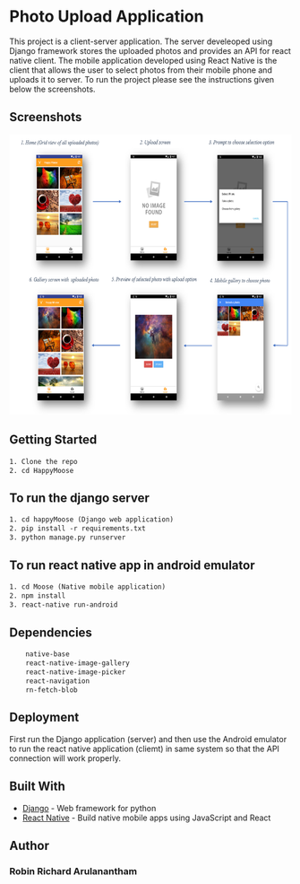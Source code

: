# Photo Upload Application

This project is a client-server application. The server develeoped using Django framework stores the uploaded photos and provides an API for react native client. The mobile application developed using React Native is the client that allows the user to select photos from their mobile phone and uploads it to server. To run the project please see the instructions given below the screenshots. 

## Screenshots

<img src="/screenshot/screenshot.PNG" width="800" height="500" />

## Getting Started


```
1. Clone the repo
2. cd HappyMoose
```
## To run the django server
```
1. cd happyMoose (Django web application)
2. pip install -r requirements.txt
3. python manage.py runserver
```
## To run react native app in android emulator
```
1. cd Moose (Native mobile application)
2. npm install
3. react-native run-android
```
## Dependencies

```
    native-base
    react-native-image-gallery
    react-native-image-picker
    react-navigation
    rn-fetch-blob
```


## Deployment

First run the Django application (server) and then use the Android emulator to run the react native application (cliemt) in same system so that the API connection will work properly.

## Built With

* [Django](https://docs.djangoproject.com/en/2.1/intro/) - Web framework for python
* [React Native](https://facebook.github.io/react-native/docs/getting-started.html) - Build native mobile apps using JavaScript and React

## Author

### Robin Richard Arulanantham 

<!-- ## License

This project is licensed under the MIT License - see the [LICENSE.md](LICENSE.md) file for details -->


